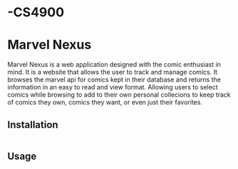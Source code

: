 # -CS4900

# Marvel Nexus

Marvel Nexus is a web application designed with the comic enthusiast in mind. It is a website that allows the user to track and manage comics. It browses the marvel api for comics kept in their database and returns the information in an easy to read and view format. Allowing users to select comics while browsing to add to their own personal collecions to keep track of comics they own, comics they want, or even just their favorites. 

## Installation



```bash

```

## Usage

```python

```
